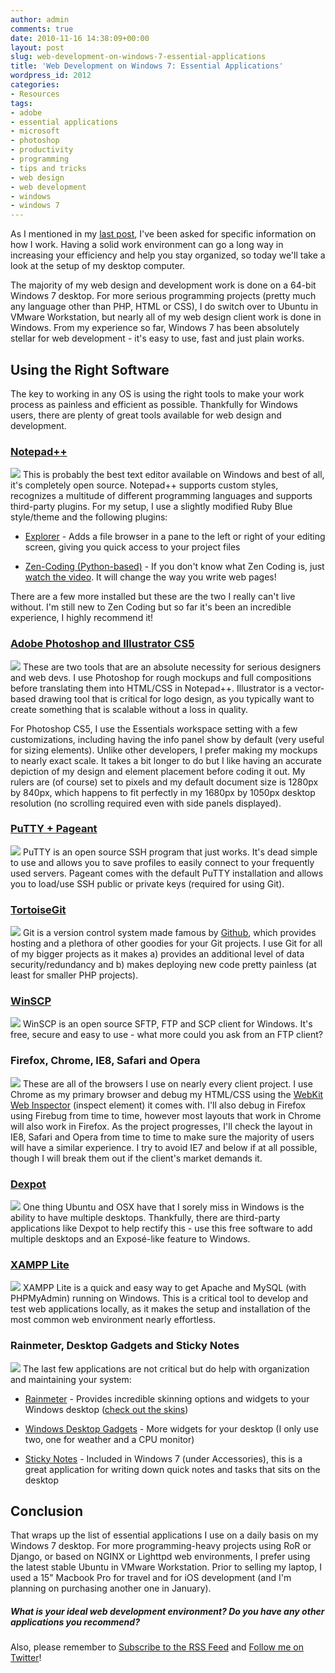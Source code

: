 ```yaml
---
author: admin
comments: true
date: 2010-11-16 14:38:09+00:00
layout: post
slug: web-development-on-windows-7-essential-applications
title: 'Web Development on Windows 7: Essential Applications'
wordpress_id: 2012
categories:
- Resources
tags:
- adobe
- essential applications
- microsoft
- photoshop
- productivity
- programming
- tips and tricks
- web design
- web development
- windows
- windows 7
---
```


As I mentioned in my [last post](http://devgrow.com/how-i-create-websites-a-look-inside-the-creative-process/), I've been asked for specific information on how I work.  Having a solid work environment can go a long way in increasing your efficiency and help you stay organized, so today we'll take a look at the setup of my desktop computer.<!-- more -->

The majority of my web design and development work is done on a 64-bit Windows 7 desktop.  For more serious programming projects (pretty much any language other than PHP, HTML or CSS), I do switch over to Ubuntu in VMware Workstation, but nearly all of my web design client work is done in Windows.  From my experience so far, Windows 7 has been absolutely stellar for web development - it's easy to use, fast and just plain works.



## Using the Right Software



The key to working in any OS is using the right tools to make your work process as painless and efficient as possible.  Thankfully for Windows users, there are plenty of great tools available for web design and development.



### [Notepad++](http://notepad-plus-plus.org/)


[![](http://devgrow.com/wp-content/uploads/2010/11/notepad.gif)](http://notepad-plus-plus.org/)
This is probably the best text editor available on Windows and best of all, it's completely open source.  Notepad++ supports custom styles, recognizes a multitude of different programming languages and supports third-party plugins.  For my setup, I use a slightly modified Ruby Blue style/theme and the following plugins:



	
  * [Explorer](http://sourceforge.net/projects/npp-plugins/) - Adds a file browser in a pane to the left or right of your editing screen, giving you quick access to your project files

	
  * [Zen-Coding (Python-based)](http://code.google.com/p/zen-coding/downloads/detail?name=Zen.Coding-Notepad%2B%2B.v0.6.1.zip&can=2&q=) - If you don't know what Zen Coding is, just [watch the video](http://vimeo.com/7405114).  It will change the way you write web pages!


There are a few more installed but these are the two I really can't live without.  I'm still new to Zen Coding but so far it's been an incredible experience, I highly recommend it!



### [Adobe Photoshop and Illustrator CS5](http://www.adobe.com/products/photoshop/compare/)


[![](http://devgrow.com/wp-content/uploads/2010/11/photoshop.gif)](http://www.adobe.com/products/photoshop/compare/)
These are two tools that are an absolute necessity for serious designers and web devs.  I use Photoshop for rough mockups and full compositions before translating them into HTML/CSS in Notepad++.  Illustrator is a vector-based drawing tool that is critical for logo design, as you typically want to create something that is scalable without a loss in quality.

For Photoshop CS5, I use the Essentials workspace setting with a few customizations, including having the info panel show by default (very useful for sizing elements).  Unlike other developers, I prefer making my mockups to nearly exact scale.  It takes a bit longer to do but I like having an accurate depiction of my design and element placement before coding it out.  My rulers are (of course) set to pixels and my default document size is 1280px by 840px, which happens to fit perfectly in my 1680px by 1050px desktop resolution (no scrolling required even with side panels displayed).



### [PuTTY + Pageant](http://www.chiark.greenend.org.uk/~sgtatham/putty/download.html)


[![](http://devgrow.com/wp-content/uploads/2010/11/putty1.gif)](http://www.chiark.greenend.org.uk/~sgtatham/putty/download.html)
PuTTY is an open source SSH program that just works.  It's dead simple to use and allows you to save profiles to easily connect to your frequently used servers.  Pageant comes with the default PuTTY installation and allows you to load/use SSH public or private keys (required for using Git).



### [TortoiseGit](http://code.google.com/p/tortoisegit/)


[![](http://devgrow.com/wp-content/uploads/2010/11/tortoisegit.gif)](http://code.google.com/p/tortoisegit/)
Git is a version control system made famous by [Github](http://www.github.com/), which provides hosting and a plethora of other goodies for your Git projects.  I use Git for all of my bigger projects as it makes a) provides an additional level of data security/redundancy and b) makes deploying new code pretty painless (at least for smaller PHP projects).



### [WinSCP](http://winscp.net/eng/index.php)


[![](http://devgrow.com/wp-content/uploads/2010/11/winscp.gif)](http://winscp.net/eng/index.php)
WinSCP is an open source SFTP, FTP and SCP client for Windows.  It's free, secure and easy to use - what more could you ask from an FTP client?



### Firefox, Chrome, IE8, Safari and Opera


![](http://devgrow.com/wp-content/uploads/2010/11/browsers.gif)
These are all of the browsers I use on nearly every client project.  I use Chrome as my primary browser and debug my HTML/CSS using the [WebKit Web Inspector](http://webkit.org/blog/197/web-inspector-redesign/) (inspect element) it comes with.  I'll also debug in Firefox using Firebug from time to time, however most layouts that work in Chrome will also work in Firefox.  As the project progresses, I'll check the layout in IE8, Safari and Opera from time to time to make sure the majority of users will have a similar experience.  I try to avoid IE7 and below if at all possible, though I will break them out if the client's market demands it.



### [Dexpot](http://www.dexpot.de/index.php?lang=en)


[![](http://devgrow.com/wp-content/uploads/2010/11/dexpot.gif)](http://www.dexpot.de/index.php?lang=en)
One thing Ubuntu and OSX have that I sorely miss in Windows is the ability to have multiple desktops.  Thankfully, there are third-party applications like Dexpot to help rectify this - use this free software to add multiple desktops and an Exposé-like feature to Windows.



### [XAMPP Lite](http://www.apachefriends.org/en/xampp-windows.html)


[![](http://devgrow.com/wp-content/uploads/2010/11/xampp.gif)](http://www.apachefriends.org/en/xampp-windows.html)
XAMPP Lite is a quick and easy way to get Apache and MySQL (with PHPMyAdmin) running on Windows.  This is a critical tool to develop and test web applications locally, as it makes the setup and installation of the most common web environment nearly effortless.



### Rainmeter, Desktop Gadgets and Sticky Notes


![](http://devgrow.com/wp-content/uploads/2010/11/desktop.jpg)
The last few applications are not critical but do help with organization and maintaining your system:



	
  * [Rainmeter](http://rainmeter.net/RainCMS/) - Provides incredible skinning options and widgets to your Windows desktop ([check out the skins](http://customize.org/rainmeter))

	
  * [Windows Desktop Gadgets](http://msdn.microsoft.com/en-us/library/dd834142.aspx) - More widgets for your desktop (I only use two, one for weather and a CPU monitor)

	
  * [Sticky Notes](http://windows.microsoft.com/en-US/windows7/products/features/sticky-notes) - Included in Windows 7 (under Accessories), this is a great application for writing down quick notes and tasks that sits on the desktop





## Conclusion



That wraps up the list of essential applications I use on a daily basis on my Windows 7 desktop.  For more programming-heavy projects using RoR or Django, or based on NGINX or Lighttpd web environments, I prefer using the latest stable Ubuntu in VMware Workstation.  Prior to selling my laptop, I used a 15" Macbook Pro for travel and for iOS development (and I'm planning on purchasing another one in January).



##### What is your ideal web development environment?  Do you have any other applications you recommend?



Also, please remember to [Subscribe to the RSS Feed](http://feeds.feedburner.com/devgrow) and [Follow me on Twitter](http://twitter.com/ThinkDevGrow)!
